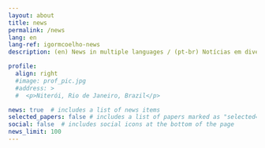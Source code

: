 ```yaml
---
layout: about
title: news
permalink: /news
lang: en
lang-ref: igormcoelho-news
description: (en) News in multiple languages / (pt-br) Notícias em diversos idiomas #<a href="#">Affiliations</a>. Address. Contacts. Moto. Etc.

profile:
  align: right
  #image: prof_pic.jpg
  #address: >
  #  <p>Niterói, Rio de Janeiro, Brazil</p>

news: true  # includes a list of news items
selected_papers: false # includes a list of papers marked as "selected={true}"
social: false  # includes social icons at the bottom of the page
news_limit: 100
---
```

